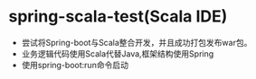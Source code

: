 # spring-scala-test(Scala IDE)
* 尝试将Spring-boot与Scala整合开发，并且成功打包发布war包。
* 业务逻辑代码使用Scala代替Java,框架结构使用Spring
* 使用spring-boot:run命令启动